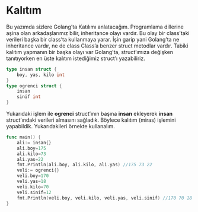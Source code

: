 # Kalıtım

Bu yazımda sizlere Golang’ta Katılımı anlatacağım. Programlama dillerine aşina olan arkadaşlarımız bilir, inheritance olayı vardır. Bu olay bir class’taki verileri başka bir class’ta kullanmaya yarar. İşin garip yani Golang’ta ne inheritance vardır, ne de class Class’a benzer struct metodlar vardır. Tabiki kalıtım yapmanın bir başka olayı var Golang’ta, struct’ımıza değişken tanıtıyorken en üste kalıtım istediğimiz struct’ı yazabiliriz.

```go
type insan struct {
    boy, yas, kilo int
}
type ogrenci struct {
    insan
    sinif int
}
```

Yukarıdaki işlem ile **ogrenci** struct’ının başına **insan** ekleyerek **insan** struct’ındaki verileri almasını sağladık. Böylece kalıtım \(miras\) işlemini yapabildik. Yukarıdakileri örnekte kullanalım.

```go
func main() {
    ali:= insan{}
    ali.boy=175
    ali.kilo=73
    ali.yas=22
    fmt.Println(ali.boy, ali.kilo, ali.yas) //175 73 22
    veli:= ogrenci{}
    veli.boy=170
    veli.yas=18
    veli.kilo=70
    veli.sinif=12
    fmt.Println(veli.boy, veli.kilo, veli.yas, veli.sinif) //170 70 18 12
}
```

